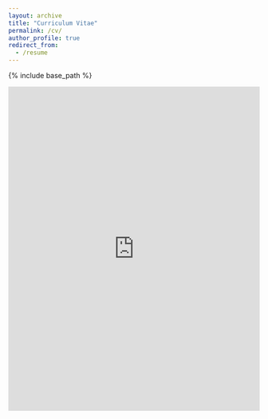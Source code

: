 ```yaml
---
layout: archive
title: "Curriculum Vitae"
permalink: /cv/
author_profile: true
redirect_from:
  - /resume
---
```


{% include base_path %}

<embed src="https://rmarcinkevics.github.io/files/CV_RMarcinkevics_short.pdf" style="width:100%; height:650px;" frameborder="0"></embed>
